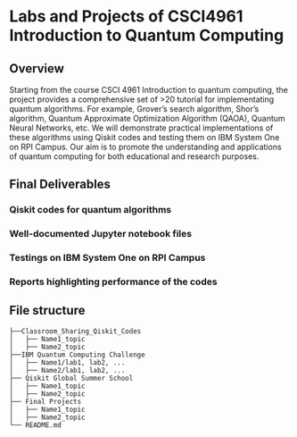 # Labs and Projects of CSCI4961 Introduction to Quantum Computing

## Overview

Starting from the course CSCI 4961 Introduction to quantum computing, the project provides a comprehensive set of >20 tutorial for implementating quantum algorithms. For example, Grover’s search algorithm, Shor’s algorithm, Quantum Approximate Optimization Algorithm (QAOA), Quantum Neural Networks, etc. We will demonstrate practical implementations of these algorithms using Qiskit codes and testing them on IBM System One on RPI Campus. Our aim is to promote the understanding and applications of quantum computing for both educational and research purposes.

## Final Deliverables

### Qiskit codes for quantum algorithms 
### Well-documented Jupyter notebook files
### Testings on IBM System One on RPI Campus
### Reports highlighting performance of the codes


## File structure

```
├──Classroom_Sharing_Qiskit_Codes
│   ├── Name1_topic
│   ├── Name2_topic
├──IBM Quantum Computing Challenge
│   ├── Name1/lab1, lab2, ...
│   ├── Name2/lab1, lab2, ...
├── Qiskit Global Summer School
│   ├── Name1_topic
│   ├── Name2_topic
├── Final Projects
│   ├── Name1_topic
│   ├── Name2_topic
└── README.md
```  
